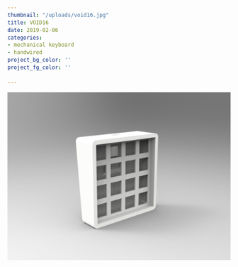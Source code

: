 ```yaml
---
thumbnail: "/uploads/void16.jpg"
title: VOID16
date: 2019-02-06
categories:
- mechanical keyboard
- handwired
project_bg_color: ''
project_fg_color: ''

---
```

![](/uploads/void16.jpg)